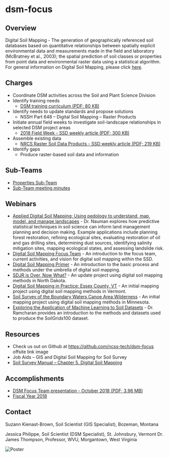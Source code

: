 # dsm-focus

## Overview

Digital Soil Mapping - The generation of geographically referenced soil databases based on quantitative relationships between spatially explicit environmental data and measurements made in the field and laboratory (McBratney et al., 2003); the spatial prediction of soil classes or properties from point data and environmental raster data using a statistical algorithm. For general information on Digital Soil Mapping, please click [here](https://www.nrcs.usda.gov/wps/portal/nrcs/detail/soils/survey/geo/?cid=stelprdb1254424).

 ## Charges

- Coordinate DSM activities across the Soil and Plant Science Division
- Identify training needs
     - [DSM training curriculum (PDF; 80 KB)](https://www.nrcs.usda.gov/wps/PA_NRCSConsumption/download?cid=nrcseprd1404831&ext=pdf)
 - Identify needs to update standards and propose solutions
     - NSSH Part 648 – Digital Soil Mapping – Raster Products
- Initiate annual field weeks to investigate soil-landscape relationships in selected DSM project areas
    - [2018 Field Week - SSD weekly article (PDF; 300 KB)](https://www.nrcs.usda.gov/wps/PA_NRCSConsumption/download?cid=nrcseprd1442016&ext=pdf)
- Assemble existing data
    - [NRCS Raster Soil Data Products - SSD weekly article (PDF; 219 KB)](https://www.nrcs.usda.gov/wps/PA_NRCSConsumption/download?cid=nrcseprd1442017&ext=pdf)
- Identify gaps
    - Produce raster-based soil data and information

## Sub-Teams

- [Properties Sub-Team](https://www.nrcs.usda.gov/wps/portal/nrcs/detail/soils/focusteams/?cid=nrcseprd1442019)
- [Sub-Team meeting minutes](https://github.com/ncss-tech/dsm-focus/tree/master/meetings)    

## Webinars

- [Applied Digital Soil Mapping: Using pedology to understand, map, model, and manage landscapes](https://www.youtube.com/watch?v=eLFWnUHDl4M) - Dr. Nauman explores how predictive statistical techniques in soil science can inform land management planning and decision making. Example applications include planning forest restoration, refining ecological sites, evaluating restoration of oil and gas drilling sites, determining dust sources, identifying salinity mitigation sites, mapping ecological states, and assessing landslide risk.
- [Digital Soil Mapping Focus Team](https://www.youtube.com/watch?v=WG5UR8uTAFo) - An introduction to the focus team, current activities, and vision for digital soil mapping within the SSD.
- [Digital Soil Mapping Primer](https://www.youtube.com/watch?v=-H7_OIIF0Pg) - An introduction to the basic process and methods under the umbrella of digital soil mapping.
- [SDJR is Over, Now What?](https://www.youtube.com/watch?v=iw4rMB-4f78) - An update project using digital soil mapping methods in North Dakota.
- [Digital Soil Mapping in Practice: Essex County, VT](https://www.youtube.com/watch?v=fAwe4ccUCdY) - An initial mapping project using digital soil mapping methods in Vermont.
- [Soil Survey of the Boundary Waters Canoe Area Wilderness](https://www.youtube.com/watch?v=sfoe-lm8-8o) - An initial mapping project using digital soil mapping methods in Minnesota.
- [Exploring the Application of Machine Learning to Soil Datasets](https://www.youtube.com/watch?v=SxJzDyMHy10) - Dr. Ramcharan provides an introduction to the methods and datasets used to produce the SoilGrids100 dataset.

## Resources

- Check us out on Github at https://github.com/ncss-tech/dsm-focus offsite link image    
- Job Aids – GIS and Digital Soil Mapping for Soil Survey
- [Soil Survey Manual – Chapter 5. Digital Soil Mapping](https://www.nrcs.usda.gov/wps/portal/nrcs/detail/soils/ref/?cid=nrcs142p2_054255)

## Accomplishments	

- [DSM Focus Team presentation - October 2018 (PDF; 3.96 MB)](https://www.nrcs.usda.gov/wps/PA_NRCSConsumption/download?cid=nrcseprd1439618&ext=pdf)
- [Fiscal Year 2018](https://www.nrcs.usda.gov/wps/portal/nrcs/detail/soils/focusteams/?cid=nrcseprd1439624)
    

## Contact

Suzann Kienast-Brown, Soil Scientist (GIS Specialist), Bozeman, Montana

Jessica Philippe, Soil Scientist (DSM Specialist), St. Johnsbury, Vermont
Dr. James Thompson, Professor, WVU, Morgantown, West Virginia

![Poster](https://github.com/ncss-tech/dsm-focus/blob/master/meetings/supporting_info/nrcseprd1404816.jpg)
